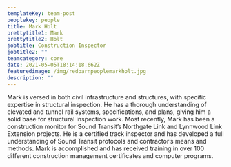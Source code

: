 ```yaml
---
templateKey: team-post
peoplekey: people
title: Mark Holt
prettytitle1: Mark
prettytitle2: Holt
jobtitle: Construction Inspector
jobtitle2: ""
teamcategory: core
date: 2021-05-05T18:14:18.662Z
featuredimage: /img/redbarnpeoplemarkholt.jpg
description: ""
---
```


<!--StartFragment-->

Mark is versed in both civil infrastructure and structures, with specific expertise in structural inspection. He has a thorough understanding of elevated and tunnel rail systems, specifications, and plans, giving him a solid base for structural inspection work. Most recently, Mark has been a construction monitor for Sound Transit’s Northgate Link and Lynnwood Link Extension projects. He is a certified track inspector and has developed a full understanding of Sound Transit protocols and contractor’s means and methods. Mark is accomplished and has received training in over 100 different construction management certificates and computer programs.

<!--EndFragment-->
